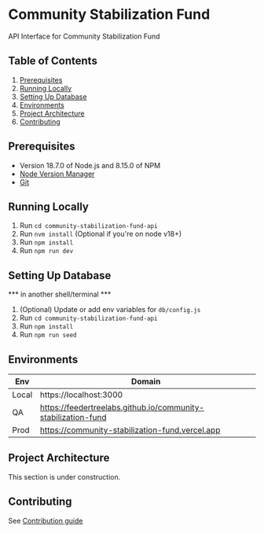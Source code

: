 # Community Stabilization Fund
API Interface for Community Stabilization Fund

## Table of Contents
1. [Prerequisites](#prerequisites)
2. [Running Locally](#running-locally)
3. [Setting Up Database](#setting-up-database)
4. [Environments](#environments)
5. [Project Architecture](#project-architecture)
6. [Contributing](#contributing)

## Prerequisites

- Version 18.7.0 of Node.js and 8.15.0 of NPM
- [Node Version Manager](https://github.com/nvm-sh/nvm/blob/master/README.md#installing-and-updating)
- [Git](https://git-scm.com/book/en/v2/Getting-Started-Installing-Git)

## Running Locally

1. Run `cd community-stabilization-fund-api` 
2. Run `nvm install` (Optional if you're on node v18+)
3. Run `npm install`
4. Run `npm run dev`

## Setting Up Database

*** in another shell/terminal ***
1. (Optional) Update or add env variables for `db/config.js`
2. Run `cd community-stabilization-fund-api`
3. Run `npm install`
4. Run `npm run seed`

## Environments

|   Env       | Domain                  |
| ----------- | ----------------------  |
| Local       | https://localhost:3000  |
| QA          | https://feedertreelabs.github.io/community-stabilization-fund |
| Prod        | https://community-stabilization-fund.vercel.app |

## Project Architecture

This section is under construction.

## Contributing

See [Contribution guide](Contribution.md)